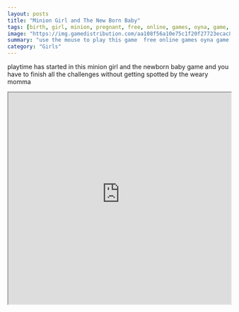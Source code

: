 ```yaml
---
layout: posts
title: "Minion Girl and The New Born Baby"
tags: [birth, girl, minion, pregnant, free, online, games, oyna, game, free, games, play, play, games]
image: "https://img.gamedistribution.com/aa108f56a10e75c1f20f27723ecac85f.jpg"
summary: "use the mouse to play this game  free online games oyna game free games play play games"
category: "Girls"
---
```


playtime has started in this minion girl and the newborn baby game and you have to finish all the challenges without getting spotted by the weary momma

<iframe width="100%" height="480px;" src="https://flash.gamedistribution.com?game=aa108f56a10e75c1f20f27723ecac85f"></iframe>